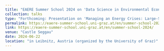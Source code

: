 ```yaml
---
title: "EAERE Summer School 2024 on 'Data Science in Environmental Economics Research'"
collection: talks
type: "Forthcoming: Presentation on 'Managing an Energy Crises: Large-Scale Evidence of Residential Natural Gas Savings Through Financial Rewards'"
permalink: https://eaere-summer-school.uni-graz.at/en/summer-school-2024/
link: https://eaere-summer-school.uni-graz.at/en/summer-school-2024/
venue: "Castle Seggau"
date: 2024-06-22
location: "in Leibnitz, Austria (organized by the University of Graz)"
---
```


